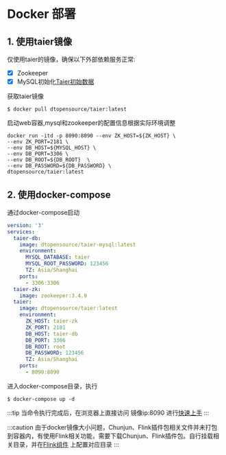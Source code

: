 # Docker 部署

## 1. 使用taier镜像
仅使用taier的镜像，确保以下外部依赖服务正常:
- [x] Zookeeper
- [x] MySQL初始化[Taier初始数据](https://github.com/DTStack/Taier/blob/master/sql/init.sql)

获取taier镜像 
```shell
$ docker pull dtopensource/taier:latest
```

启动web容器,mysql和zookeeper的配置信息根据实际环境调整
```shell
docker run -itd -p 8090:8090 --env ZK_HOST=${ZK_HOST} \
--env ZK_PORT=2181 \
--env DB_HOST=${MYSQL_HOST} \
--env DB_PORT=3306 \
--env DB_ROOT=${DB_ROOT}  \
--env DB_PASSWORD=${DB_PASSWORD} \
dtopensource/taier:latest
```


## 2. 使用docker-compose
通过docker-compose启动
```yaml
version: '3'
services:
  taier-db:
    image: dtopensource/taier-mysql:latest
    environment:
      MYSQL_DATABASE: taier
      MYSQL_ROOT_PASSWORD: 123456
      TZ: Asia/Shanghai
    ports:
      - 3306:3306
  taier-zk:
    image: zookeeper:3.4.9
  taier:
    image: dtopensource/taier:latest
    environment:
      ZK_HOST: taier-zk
      ZK_PORT: 2181
      DB_HOST: taier-db
      DB_PORT: 3306
      DB_ROOT: root
      DB_PASSWORD: 123456
      TZ: Asia/Shanghai
    ports:
      - 8090:8090
```

进入docker-compose目录，执行
```shell
$ docker-compose up -d
```

:::tip 
当命令执行完成后，在浏览器上直接访问 镜像ip:8090 进行[快速上手](./quickstart/start.md)
:::

:::caution
由于docker镜像大小问题，Chunjun、Flink插件包相关文件并未打包到容器内，有使用Flink相关功能，需要下载Chunjun、Flink插件包。自行挂载相关目录，并在[Flink组件](./functions/component/flink.md)
上配置对应目录
:::